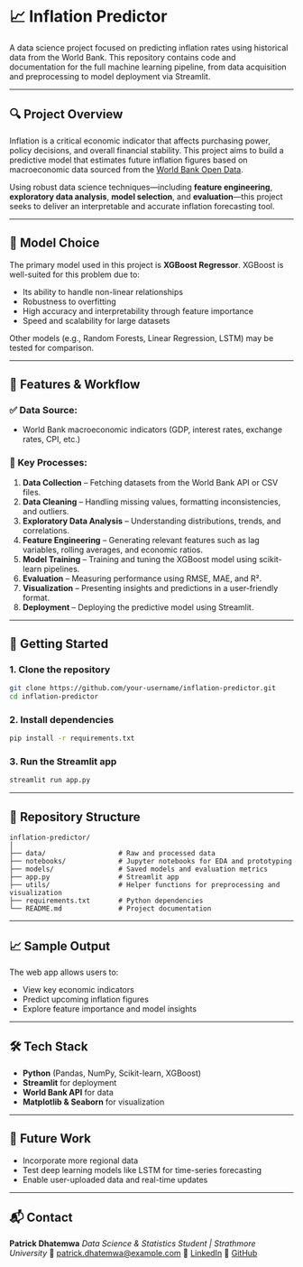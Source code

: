 # 📈 Inflation Predictor

A data science project focused on predicting inflation rates using historical data from the World Bank. This repository contains code and documentation for the full machine learning pipeline, from data acquisition and preprocessing to model deployment via Streamlit.

---

## 🔍 Project Overview

Inflation is a critical economic indicator that affects purchasing power, policy decisions, and overall financial stability. This project aims to build a predictive model that estimates future inflation figures based on macroeconomic data sourced from the [World Bank Open Data](https://data.worldbank.org/).

Using robust data science techniques—including **feature engineering**, **exploratory data analysis**, **model selection**, and **evaluation**—this project seeks to deliver an interpretable and accurate inflation forecasting tool.

---

## 🧠 Model Choice

The primary model used in this project is **XGBoost Regressor**. XGBoost is well-suited for this problem due to:

* Its ability to handle non-linear relationships
* Robustness to overfitting
* High accuracy and interpretability through feature importance
* Speed and scalability for large datasets

Other models (e.g., Random Forests, Linear Regression, LSTM) may be tested for comparison.

---

## 🔧 Features & Workflow

### ✅ Data Source:

* World Bank macroeconomic indicators (GDP, interest rates, exchange rates, CPI, etc.)

### 🔬 Key Processes:

1. **Data Collection** – Fetching datasets from the World Bank API or CSV files.
2. **Data Cleaning** – Handling missing values, formatting inconsistencies, and outliers.
3. **Exploratory Data Analysis** – Understanding distributions, trends, and correlations.
4. **Feature Engineering** – Generating relevant features such as lag variables, rolling averages, and economic ratios.
5. **Model Training** – Training and tuning the XGBoost model using scikit-learn pipelines.
6. **Evaluation** – Measuring performance using RMSE, MAE, and R².
7. **Visualization** – Presenting insights and predictions in a user-friendly format.
8. **Deployment** – Deploying the predictive model using Streamlit.

---

## 🚀 Getting Started

### 1. Clone the repository

```bash
git clone https://github.com/your-username/inflation-predictor.git
cd inflation-predictor
```

### 2. Install dependencies

```bash
pip install -r requirements.txt
```

### 3. Run the Streamlit app

```bash
streamlit run app.py
```

---

## 📂 Repository Structure

```
inflation-predictor/
│
├── data/                  # Raw and processed data
├── notebooks/             # Jupyter notebooks for EDA and prototyping
├── models/                # Saved models and evaluation metrics
├── app.py                 # Streamlit app
├── utils/                 # Helper functions for preprocessing and visualization
├── requirements.txt       # Python dependencies
└── README.md              # Project documentation
```

---

## 📈 Sample Output

The web app allows users to:

* View key economic indicators
* Predict upcoming inflation figures
* Explore feature importance and model insights

---

## 🛠 Tech Stack

* **Python** (Pandas, NumPy, Scikit-learn, XGBoost)
* **Streamlit** for deployment
* **World Bank API** for data
* **Matplotlib & Seaborn** for visualization

---

## 📌 Future Work

* Incorporate more regional data
* Test deep learning models like LSTM for time-series forecasting
* Enable user-uploaded data and real-time updates

---

## 📬 Contact

**Patrick Dhatemwa**
*Data Science & Statistics Student | Strathmore University*
📧 [patrick.dhatemwa@example.com](mailto:patrickdhatemwa7@gmail.com)
🔗 [LinkedIn](https://www.linkedin.com/in/patrick-dhatemwa-64737b223/overlay/about-this-profile/?lipi=urn%3Ali%3Apage%3Ad_flagship3_profile_view_base%3B9dW79KHGSh2In5qfdalMPA%3D%3D)
🔗 [GitHub](https://github.com/pdhatemwa)


